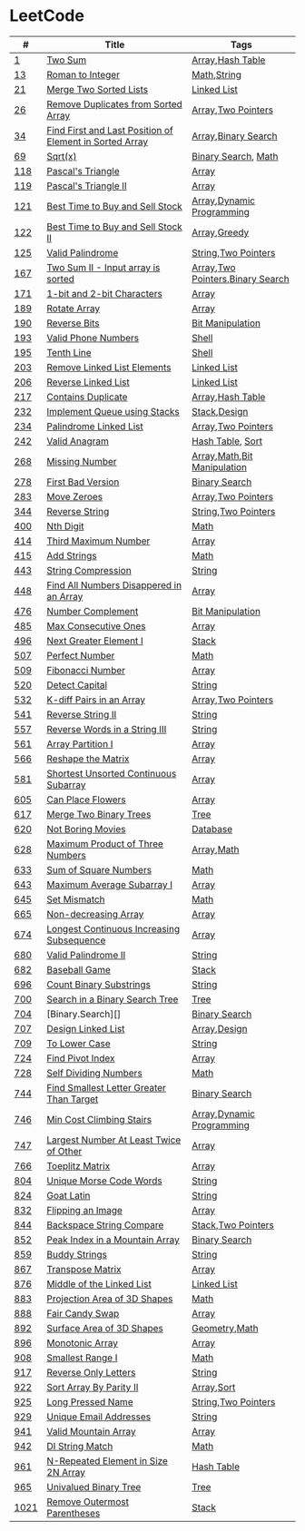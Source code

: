 # LeetCode

| #        | Title                                                       | Tags                                         |
|----------|-------------------------------------------------------------|----------------------------------------------|
| [1][]    | [Two Sum][]                                                 | [Array][],[Hash Table][]                     |
| [13][]   | [Roman to Integer][]                                        | [Math][],[String][]                          |
| [21][]   | [Merge Two Sorted Lists][]                                  | [Linked List][]                              |
| [26][]   | [Remove Duplicates from Sorted Array][]                     | [Array][],[Two Pointers][]                   |
| [34][]   | [Find First and Last Position of Element in Sorted Array][] | [Array][],[Binary Search][]                  |
| [69][]   | [Sqrt(x)][]                                                 | [Binary Search][], [Math][]                  |
| [118][]  | [Pascal's Triangle][]                                       | [Array][]                                    |
| [119][]  | [Pascal's Triangle II][]                                    | [Array][]                                    |
| [121][]  | [Best Time to Buy and Sell Stock][]                         | [Array][],[Dynamic Programming][]            |
| [122][]  | [Best Time to Buy and Sell Stock II][]                      | [Array][],[Greedy][]                         |
| [125][]  | [Valid Palindrome][]                                        | [String][],[Two Pointers][]                  |
| [167][]  | [Two Sum II - Input array is sorted][]                      | [Array][],[Two Pointers][],[Binary Search][] |
| [171][]  | [1-bit and 2-bit Characters][]                              | [Array][]                                    |
| [189][]  | [Rotate Array][]                                            | [Array][]                                    |
| [190][]  | [Reverse Bits][]                                            | [Bit Manipulation][]                         |
| [193][]  | [Valid Phone Numbers][]                                     | [Shell][]                                    |
| [195][]  | [Tenth Line][]                                              | [Shell][]                                    |
| [203][]  | [Remove Linked List Elements][]                             | [Linked List][]                              |
| [206][]  | [Reverse Linked List][]                                     | [Linked List][]                              |
| [217][]  | [Contains Duplicate][]                                      | [Array][],[Hash Table][]                     |
| [232][]  | [Implement Queue using Stacks][]                            | [Stack][],[Design][]                         |
| [234][]  | [Palindrome Linked List][]                                  | [Array][],[Two Pointers][]                   |
| [242][]  | [Valid Anagram][]                                           | [Hash Table][], [Sort][]                     |
| [268][]  | [Missing Number][]                                          | [Array][],[Math][],[Bit Manipulation][]      |
| [278][]  | [First Bad Version][]                                       | [Binary Search][]                            |
| [283][]  | [Move Zeroes][]                                             | [Array][],[Two Pointers][]                   |
| [344][]  | [Reverse String][]                                          | [String][],[Two Pointers][]                  |
| [400][]  | [Nth Digit][]                                               | [Math][]                                     |
| [414][]  | [Third Maximum Number][]                                    | [Array][]                                    |
| [415][]  | [Add Strings][]                                             | [Math][]                                     |
| [443][]  | [String Compression][]                                      | [String][]                                   |
| [448][]  | [Find All Numbers Disappered in an Array][]                 | [Array][]                                    |
| [476][]  | [Number Complement][]                                       | [Bit Manipulation][]                         |
| [485][]  | [Max Consecutive Ones][]                                    | [Array][]                                    |
| [496][]  | [Next Greater Element I][]                                  | [Stack][]                                    |
| [507][]  | [Perfect Number][]                                          | [Math][]                                     |
| [509][]  | [Fibonacci Number][]                                        | [Array][]                                    |
| [520][]  | [Detect Capital][]                                          | [String][]                                   |
| [532][]  | [K-diff Pairs in an Array][]                                | [Array][],[Two Pointers][]                   |
| [541][]  | [Reverse String II][]                                       | [String][]                                   |
| [557][]  | [Reverse Words in a String III][]                           | [String][]                                   |
| [561][]  | [Array Partition I][]                                       | [Array][]                                    |
| [566][]  | [Reshape the Matrix][]                                      | [Array][]                                    |
| [581][]  | [Shortest Unsorted Continuous Subarray][]                   | [Array][]                                    |
| [605][]  | [Can Place Flowers][]                                       | [Array][]                                    |
| [617][]  | [Merge Two Binary Trees][]                                  | [Tree][]                                     |
| [620][]  | [Not Boring Movies][]                                       | [Database][]                                 |
| [628][]  | [Maximum Product of Three Numbers][]                        | [Array][],[Math][]                           |
| [633][]  | [Sum of Square Numbers][]                                   | [Math][]                                     |
| [643][]  | [Maximum Average Subarray I][]                              | [Array][]                                    |
| [645][]  | [Set Mismatch][]                                            | [Math][]                                     |
| [665][]  | [Non-decreasing Array][]                                    | [Array][]                                    |
| [674][]  | [Longest Continuous Increasing Subsequence][]               | [Array][]                                    |
| [680][]  | [Valid Palindrome II][]                                     | [String][]                                   |
| [682][]  | [Baseball Game][]                                           | [Stack][]                                    |
| [696][]  | [Count Binary Substrings][]                                 | [String][]                                   |
| [700][]  | [Search in a Binary Search Tree][]                          | [Tree][]                                     |
| [704][]  | [Binary.Search][]                                           | [Binary Search][]                            |
| [707][]  | [Design Linked List][]                                      | [Array][],[Design][]                         |
| [709][]  | [To Lower Case][]                                           | [String][]                                   |
| [724][]  | [Find Pivot Index][]                                        | [Array][]                                    |
| [728][]  | [Self Dividing Numbers][]                                   | [Math][]                                     |
| [744][]  | [Find Smallest Letter Greater Than Target][]                | [Binary Search][]                            |
| [746][]  | [Min Cost Climbing Stairs][]                                | [Array][],[Dynamic Programming][]            |
| [747][]  | [Largest Number At Least Twice of Other][]                  | [Array][]                                    |
| [766][]  | [Toeplitz Matrix][]                                         | [Array][]                                    |
| [804][]  | [Unique Morse Code Words][]                                 | [String][]                                   |
| [824][]  | [Goat Latin][]                                              | [String][]                                   |
| [832][]  | [Flipping an Image][]                                       | [Array][]                                    |
| [844][]  | [Backspace String Compare][]                                | [Stack][],[Two Pointers][]                   |
| [852][]  | [Peak Index in a Mountain Array][]                          | [Binary Search][]                            |
| [859][]  | [Buddy Strings][]                                           | [String][]                                   |
| [867][]  | [Transpose Matrix][]                                        | [Array][]                                    |
| [876][]  | [Middle of the Linked List][]                               | [Linked List][]                              |
| [883][]  | [Projection Area of 3D Shapes][]                            | [Math][]                                     |
| [888][]  | [Fair Candy Swap][]                                         | [Array][]                                    |
| [892][]  | [Surface Area of 3D Shapes][]                               | [Geometry][],[Math][]                        |
| [896][]  | [Monotonic Array][]                                         | [Array][]                                    |
| [908][]  | [Smallest Range I][]                                        | [Math][]                                     |
| [917][]  | [Reverse Only Letters][]                                    | [String][]                                   |
| [922][]  | [Sort Array By Parity II][]                                 | [Array][],[Sort][]                           |
| [925][]  | [Long Pressed Name][]                                       | [String][],[Two Pointers][]                  |
| [929][]  | [Unique Email Addresses][]                                  | [String][]                                   |
| [941][]  | [Valid Mountain Array][]                                    | [Array][]                                    |
| [942][]  | [DI String Match][]                                         | [Math][]                                     |
| [961][]  | [N-Repeated Element in Size 2N Array][]                     | [Hash Table][]                               |
| [965][]  | [Univalued Binary Tree][]                                   | [Tree][]                                     |
| [1021][] | [Remove Outermost Parentheses][]                            | [Stack][]                                    |


<!-- Questions -->
[1]: https://leetcode.com/problems/two-sum/
[13]: https://leetcode.com/problems/roman-to-integer/
[21]: https://leetcode.com/problems/merge-two-sorted-lists/
[26]: https://leetcode.com/problems/remove-duplicates-from-sorted-array/
[34]: https://leetcode.com/problems/find-first-and-last-position-of-element-in-sorted-array/
[69]: https://leetcode.com/problems/sqrtx/
[118]: https://leetcode.com/problems/pascals-triangle/
[119]: https://leetcode.com/problems/pascals-triangle-ii/
[121]: https://leetcode.com/problems/best-time-to-buy-and-sell-stock/
[122]: https://leetcode.com/problems/best-time-to-buy-and-sell-stock-ii/
[125]: https://leetcode.com/problems/valid-palindrome/
[167]: https://leetcode.com/problems/two-sum-ii-input-array-is-sorted/
[171]: https://leetcode.com/problems/1-bit-and-2-bit-characters/
[189]: https://leetcode.com/problems/rotate-array/
[190]: https://leetcode.com/problems/reverse-bits/
[193]: https://leetcode.com/problems/valid-phone-numbers/
[195]: https://leetcode.com/problems/tenth-line/
[203]: https://leetcode.com/problems/remove-linked-list-elements/
[206]: https://leetcode.com/problems/reverse-linked-list/
[217]: https://leetcode.com/problems/contains-duplicate/
[232]: https://leetcode.com/problems/implement-queue-using-stacks/
[234]: https://leetcode.com/problems/palindrome-linked-list/
[242]: https://leetcode.com/problems/valid-anagram/
[268]: https://leetcode.com/problems/missing-number/
[278]: https://leetcode.com/problems/first-bad-version/
[283]: https://leetcode.com/problems/move-zeroes/
[344]: https://leetcode.com/problems/reverse-string/
[400]: https://leetcode.com/problems/nth-digit/
[414]: https://leetcode.com/problems/third-maximum-number/
[415]: https://leetcode.com/problems/add-strings/
[443]: https://leetcode.com/problems/string-compression/
[448]: https://leetcode.com/problems/find-all-numbers-disappeared-in-an-array/
[476]: https://leetcode.com/problems/number-complement/
[485]: https://leetcode.com/problems/max-consecutive-ones/
[496]: https://leetcode.com/problems/next-greater-element-i/
[507]: https://leetcode.com/problems/perfect-number/
[509]: https://leetcode.com/problems/fibonacci-number/
[520]: https://leetcode.com/problems/detect-capital/
[532]: https://leetcode.com/problems/k-diff-pairs-in-an-array/
[541]: https://leetcode.com/problems/reverse-string-ii/
[557]: https://leetcode.com/problems/reverse-words-in-a-string-iii/
[561]: https://leetcode.com/problems/array-partition-i/
[566]: https://leetcode.com/problems/reshape-the-matrix/
[581]: https://leetcode.com/problems/shortest-unsorted-continuous-subarray/
[605]: https://leetcode.com/problems/can-place-flowers/
[617]: https://leetcode.com/problems/merge-two-binary-trees/
[620]: https://leetcode.com/problems/not-boring-movies/
[628]: https://leetcode.com/problems/maximum-product-of-three-numbers/
[633]: https://leetcode.com/problems/sum-of-square-numbers/
[643]: https://leetcode.com/problems/maximum-average-subarray-i/
[645]: https://leetcode.com/problems/set-mismatch/
[665]: https://leetcode.com/problems/non-decreasing-array/
[674]: https://leetcode.com/problems/longest-continuous-increasing-subsequence/
[680]: https://leetcode.com/problems/valid-palindrome-ii/
[682]: https://leetcode.com/problems/baseball-game/
[696]: https://leetcode.com/problems/count-binary-substrings/
[700]: https://leetcode.com/problems/search-in-a-binary-search-tree/
[704]: https://leetcode.com/problems/binary-search/
[707]: https://leetcode.com/problems/design-linked-list/
[709]: https://leetcode.com/problems/to-lower-case/
[724]: https://leetcode.com/problems/find-pivot-index/
[728]: https://leetcode.com/problems/self-dividing-numbers/
[744]: https://leetcode.com/problems/find-smallest-letter-greater-than-target/
[746]: https://leetcode.com/problems/min-cost-climbing-stairs
[747]: https://leetcode.com/problems/largest-number-at-least-twice-of-others
[766]: https://leetcode.com/problems/toeplitz-matrix/
[804]: https://leetcode.com/problems/unique-morse-code-words/
[824]: https://leetcode.com/problems/goat-latin/
[832]: https://leetcode.com/problems/flipping-an-image/
[844]: https://leetcode.com/problems/backspace-string-compare/
[852]: https://leetcode.com/problems/peak-index-in-a-mountain-array/
[859]: https://leetcode.com/problems/buddy-strings/
[867]: https://leetcode.com/problems/transpose-matrix/
[876]: https://leetcode.com/problems/middle-of-the-linked-list/
[883]: https://leetcode.com/problems/projection-area-of-3d-shapes/
[888]: https://leetcode.com/problems/fair-candy-swap/
[892]: https://leetcode.com/problems/surface-area-of-3d-shapes/
[896]: https://leetcode.com/problems/monotonic-array/
[908]: https://leetcode.com/problems/smallest-range-i/
[917]: https://leetcode.com/problems/reverse-only-letters/
[922]: https://leetcode.com/problems/sort-array-by-parity-ii/
[925]: https://leetcode.com/problems/long-pressed-name/
[929]: https://leetcode.com/problems/unique-email-addresses/
[941]: https://leetcode.com/problems/valid-mountain-array/
[942]: https://leetcode.com/problems/di-string-match/
[961]: https://leetcode.com/problems/n-repeated-element-in-size-2n-array/
[965]: https://leetcode.com/problems/univalued-binary-tree/
[1021]: https://leetcode.com/problems/remove-outermost-parentheses/

<!-- Tags -->
[Array]: https://leetcode.com/tag/array/
[Binary Search]: https://leetcode.com/tag/binary-search/
[Bit Manipulation]: https://leetcode.com/tag/bit-manipulation/
[Design]: https://leetcode.com/tag/design/
[Dynamic Programming]: https://leetcode.com/tag/dynamic-programming/
[Geometry]: https://leetcode.com/tag/geometry/
[Greedy]: https://leetcode.com/tag/greedy/
[Hash Table]: https://leetcode.com/tag/hash-table/
[Linked List]: https://leetcode.com/tag/linked-list/
[Math]: https://leetcode.com/tag/math/
[Sort]: https://leetcode.com/tag/sort/
[Stack]: https://leetcode.com/tag/stack/
[String]: https://leetcode.com/tag/string/
[Tree]: https://leetcode.com/tag/tree/
[Two Pointers]: https://leetcode.com/tag/two-pointers/

[Database]: https://leetcode.com/problemset/database/
[Shell]: https://leetcode.com/problemset/shell/

<!-- Solutions -->
[Two Sum]: ./0001-Two.Sum/
[Roman to Integer]: ./0013-Romain.to.Integer/
[Merge Two Sorted Lists]: ./0021-Merge.Two.Sorted.Lists/
[Remove Duplicates from Sorted Array]: ./0026-Remove.Duplicates.from.Sorted.Array/
[Find First and Last Position of Element in Sorted Array]: ./0034-Find.First.and.Last.Position.of.Element.in.Sorted.Array/
[Sqrt(x)]: ./0069-Sqrt-x/
[Pascal's Triangle]: ./0118-Pascals.Triangle/
[Pascal's Triangle II]: ./0119-Pascals.Triangle.II/
[Best Time to Buy and Sell Stock]: ./0121-Best.Time.to.Buy.and.Sell.Stock/
[Best Time to Buy and Sell Stock II]: ./0122-Best.Time.to.Buy.and.Sell.Stock.II/
[Valid Palindrome]: ./0125-Valid-Palindrome/
[Two Sum II - Input array is sorted]: ./0167-Two.Sum.II.Input.array.is.sorted/
[1-bit and 2-bit Characters]: ./0171-1-bit.and.2-bit.Characters/
[Rotate Array]: ./0189-Rotate.Array/
[Reverse Bits]: ./0190-Reverse.Bits/
[Valid Phone Numbers]: ./0193-Valid.Phone.Numbers/
[Tenth Line]: ./0195-Tenth.Line/
[Remove Linked List Elements]: ./0203-Remove.Linked.List.Elements/
[Reverse Linked List]: ./0206-Reverse.Linked.List/
[Contains Duplicate]: ./0217-Contains.Duplicate/
[Implement Queue using Stacks]: ./0232-Implement.Queue.using.Stacks/
[Palindrome Linked List]: ./0234-Palindrome.Linked.List/
[Valid Anagram]: ./0242-Valid.Anagram/
[Missing Number]: ./0268-Missing.Number/
[First Bad Version]: ./0278-First.Bad.Version/
[Move Zeroes]: ./0283-Move.Zeroes/
[Reverse String]: ./0344-Reverse.String/
[Nth Digit]: ./0400-Nth.Digit/
[Third Maximum Number]: ./0414-Third.Maximum.Number/
[Add Strings]: ./0415-Add.Strings/
[String Compression]: ./0443-String.Compression/
[Find All Numbers Disappered in an Array]: ./0448-Fina.All.Numbers.Disappered.in.an.Array/
[Number Complement]: ./0476-Number.Complement
[Max Consecutive Ones]: ./0485-Max.Consecutive.Ones/
[Next Greater Element I]: ./0496-Next.Greater.Element.I/
[Perfect Number]: ./0507-Perfect.Number/
[Fibonacci Number]: ./0509-Fibonacci.Number/
[Detect Capital]: ./0520-Detect.Capital/
[K-diff Pairs in an Array]: ./0532-K-diff.Pairs.in.an.Array/
[Reverse String II]: ./0541-Reverse.String.II/
[Reverse Words in a String III]: ./0557-Reverse.Words.in.a.String.III/
[Array Partition I]: ./0561-Array.Partition.I/
[Reshape the Matrix]: ./0566-Reshape.the.Matrix/
[Shortest Unsorted Continuous Subarray]: ./0581-Shortest.Unsorted.Continuous.Subarray/
[Can Place Flowers]: ./0605-Can.Place.Flowers/
[Merge Two Binary Trees]: ./0617-Merge.Two.Binary.Trees/
[Not Boring Movies]: ./0620-Not.Boring.Movies/
[Maximum Product of Three Numbers]: ./0628-Maximum.Product.of.Three.Numbers/
[Sum of Square Numbers]: ./0633-Sum.of.Square.Numbers/
[Maximum Average Subarray I]: ./0643-Maximum.Average.Subarray.I/
[Set Mismatch]: ./0645-Set.Mismatch/
[Non-decreasing Array]: ./0665-Non-decreasing.Array/
[Longest Continuous Increasing Subsequence]: ./0674-Longest.Continuous.Increasing.Subsequence/
[Valid Palindrome II]: ./0680-Valid.Palindrome.II/
[Baseball Game]: ./0682-Baseball.Game/
[Count Binary Substrings]: ./0696-Count.Binary.Substrings/
[Search in a Binary Search Tree]: ./0700-Search.in.a.Binary.Search.Tree/
[Binary Search]: ./0704-Binary.Search/
[Design Linked List]: ./0707-Design.Linked.List/
[To Lower Case]: ./0709-To.Lower.Case/
[Find Pivot Index]: ./0724-Find.Pivot.Index/
[Self Dividing Numbers]: ./0728-Self.Dividing.Numbers/
[Find Smallest Letter Greater Than Target]: ./0744-Find.Smallest.Letter.Greater.Than.Target/
[Min Cost Climbing Stairs]: ./0746-Min.Cost.Climbing.Stairs/
[Largest Number At Least Twice of Other]: ./0747-Largest.Number.At.Least.Twice.of.Others/
[Toeplitz Matrix]: ./0766-Toeplitz.Matrix/
[Unique Morse Code Words]: ./0804-Unique.Morse.Code.Words
[Goat Latin]: ./0824-Goat.Latin/
[Flipping an Image]: ./0832-Flipping.an.Image/
[Backspace String Compare]: ./0844-Backspace.String.Compare/
[Peak Index in a Mountain Array]: ./0852-Peak.Index.in.a.Mountain.Array/
[Buddy Strings]: ./0859-Buddy.Strings/
[Transpose Matrix]: ./0867-Transpose.Matrix/
[Middle of the Linked List]: ./0876-Middle.of.the.Linked.List/
[Projection Area of 3D Shapes]: ./0883-Projection.Area.of.3D.Shapes/
[Fair Candy Swap]: ./0888-Fair.Candy.Swap/
[Surface Area of 3D Shapes]: ./0892-Surface.Area.of.3D.Shapes/
[Monotonic Array]: ./0896-Monotonic.Array/
[Smallest Range I]: ./0908-Smallest.Range.I/
[Reverse Only Letters]: ./0917-Reverse.Only.Letters/
[Sort Array By Parity II]: ./0922-Sort.Array.By.Parity.II/
[Long Pressed Name]: ./0925-Long.Pressed.Name/
[Unique Email Addresses]: ./0929-Unique.Email.Addresses/
[Valid Mountain Array]: ./0941-Valid.Mountain.Array/
[DI String Match]: ./0942-DI.String.Match/
[N-Repeated Element in Size 2N Array]: ./0961-N-Repeated.Element.in.Size.2N.Array/
[Univalued Binary Tree]: ./0965-Univalued.Binary.Tree/
[Remove Outermost Parentheses]: ./1021-Remove.Outermost.Parentheses/
